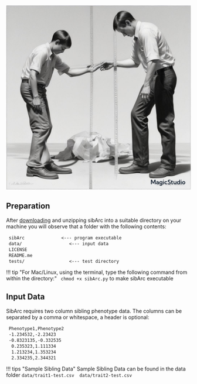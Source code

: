 ![Screenshot](img/sib2.jpg)

## Preparation 


After [downloading](https://github.com/tadesouaiaia/sibArc/archive/refs/heads/main.zip) and unzipping sibArc
into a suitable directory on your machine you will observe that a folder with the following contents: 
    
     sibArc              <--- program executable 
     data/                  <--- input data               
     LICENSE
     README.me 
     tests/                 <--- test directory 

!!! tip "For Mac/Linux, using the terminal, type the following command from within the directory:" 
    ``` 
    chmod +x sibArc.py
    ``` 
    to make sibArc executable 



## Input Data 


SibArc requires two column sibling phenotype data. The columns can be separated by a comma or whitespace, a header 
is optional: 
  
     Phenotype1,Phenotype2
     -1.234532,-2.23423
     -0.8323135,-0.332535 
      0.235323,1.111334
      1.213234,1.353234
      2.334235,2.344321                


!!! tips "Sample Sibling Data"
    Sample Sibling Data can be found in the data folder 
        ```
        data/trait1-test.csv 
        data/trait2-test.csv 
        ```

 
